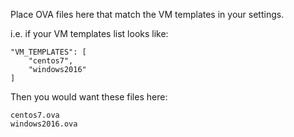 Place OVA files here that match the VM templates in your settings.

i.e. if your VM templates list looks like:

```
"VM_TEMPLATES": [
    "centos7",
    "windows2016"
]
```

Then you would want these files here:

```
centos7.ova
windows2016.ova
```